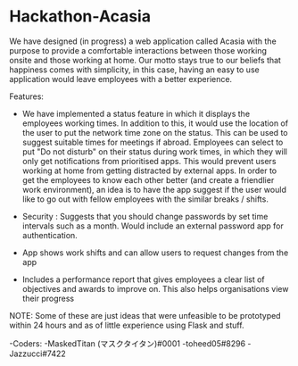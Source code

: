 # Hackathon-Acasia
We have designed (in progress) a web application called Acasia with the purpose to provide a comfortable interactions between those working onsite and those working at home. Our motto stays true to our beliefs that happiness comes with simplicity, in this case, having an easy to use application would leave employees with a better experience.

Features:
- We have implemented a status feature in which it displays the employees working times. In addition to this, it would use the location of the user to put the network time zone on the status. This can be used to suggest suitable times for meetings if abroad.
Employees can select to put "Do not disturb" on their status during work times, in which they will only get notifications from prioritised apps. This would prevent users working at home from getting distracted by external apps.
In order to get the employees to know each other better (and create a friendlier work environment), an idea is to have the app suggest if the user would like to go out with fellow employees with the similar breaks / shifts.

- Security :
Suggests that you should change passwords by set time intervals such as a month. Would include an external password app for authentication.

- App shows work shifts and can allow users to request changes from the app

- Includes a performance report that gives employees a clear list of objectives and awards to improve on. This also helps organisations view their progress

NOTE: Some of these are just ideas that were unfeasible to be prototyped within 24 hours and as of little experience using Flask and stuff.

-Coders:
-MaskedTitan (マスクタイタン)#0001
-toheed05#8296
-Jazzucci#7422
